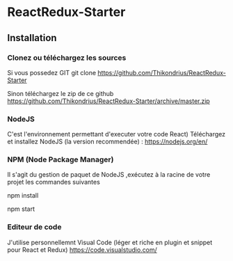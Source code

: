 # ReactRedux-Starter

##  Installation 

### Clonez ou téléchargez les sources

Si vous possedez GIT
git clone https://github.com/Thikondrius/ReactRedux-Starter

Sinon téléchargez le zip de ce github 
https://github.com/Thikondrius/ReactRedux-Starter/archive/master.zip

### NodeJS

C'est l'environnement permettant d'executer votre code React)
Téléchargez et installez NodeJS (la version recommendée) : https://nodejs.org/en/


### NPM (Node Package Manager)

Il s'agit du gestion de paquet de NodeJS ,exécutez à la racine de votre projet les commandes suivantes 

npm install

npm start
  
 ### Editeur de code
 
 J'utilise personnellemnt Visual Code (léger  et riche en plugin et snippet  pour React et Redux)
 https://code.visualstudio.com/
